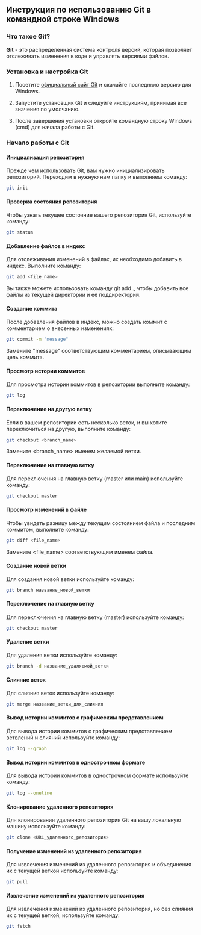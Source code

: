 ## Инструкция по использованию Git в командной строке Windows

### Что такое Git?

**Git** - это распределенная система контроля версий, которая позволяет отслеживать изменения в коде и управлять версиями файлов.

### Установка и настройка Git

1. Посетите [официальный сайт Git](https://git-scm.com/downloads) и скачайте последнюю версию для Windows.

2. Запустите установщик Git и следуйте инструкциям, принимая все значения по умолчанию.

3. После завершения установки откройте командную строку Windows (cmd) для начала работы с Git.

### Начало работы с Git

#### Инициализация репозитория

Прежде чем использовать Git, вам нужно инициализировать репозиторий. Переходим в нужную нам папку и выполняем команду:


```sh
git init
```

#### Проверка состояния репозитория

Чтобы узнать текущее состояние вашего репозитория Git, используйте команду:

```sh
git status
```

#### Добавление файлов в индекс

Для отслеживания изменений в файлах, их необходимо добавить в индекс. Выполните команду:

```sh
git add <file_name>
```

Вы также можете использовать команду git add ., чтобы добавить все файлы из текущей директории и её поддиректорий.

#### Создание коммита

После добавления файлов в индекс, можно создать коммит с комментарием о внесенных изменениях:

```sh
git commit -m "message"
```

Замените "message" соответствующим комментарием, описывающим цель коммита.

#### Просмотр истории коммитов

Для просмотра истории коммитов в репозитории выполните команду:

```sh
git log
```

#### Переключение на другую ветку

Если в вашем репозитории есть несколько веток, и вы хотите переключиться на другую, выполните команду:

```sh
git checkout <branch_name>
```

Замените <branch_name> именем желаемой ветки.

#### Переключение на главную ветку

Для переключения на главную ветку (master или main) используйте команду:

```sh
git checkout master
```

#### Просмотр изменений в файле

Чтобы увидеть разницу между текущим состоянием файла и последним коммитом, выполните команду:

```sh
git diff <file_name>
```

Замените <file_name> соответствующим именем файла.

#### Создание новой ветки

Для создания новой ветки используйте команду:

```sh
git branch название_новой_ветки
```
#### Переключение на главную ветку

Для переключения на главную ветку (master) используйте команду:

```sh
git checkout master
```
#### Удаление ветки

Для удаления ветки используйте команду:

```sh
git branch -d название_удаляемой_ветки
```
#### Слияние веток

Для слияния веток используйте команду:

```sh
git merge название_ветки_для_слияния
```

#### Вывод истории коммитов с графическим представлением

Для вывода истории коммитов с графическим представлением ветвлений и слияний используйте команду:

```sh
git log --graph
```
#### Вывод истории коммитов в однострочном формате

Для вывода истории коммитов в однострочном формате используйте команду:

```sh
git log --oneline
```
#### Клонирование удаленного репозитория

Для клонирования удаленного репозитория Git на вашу локальную машину используйте команду:

```sh
git clone <URL_удаленного_репозитория>
```
#### Получение изменений из удаленного репозитория

Для извлечения изменений из удаленного репозитория и объединения их с текущей веткой используйте команду:

```sh
git pull
```
#### Извлечение изменений из удаленного репозитория

Для извлечения изменений из удаленного репозитория, но без слияния их с текущей веткой, используйте команду:

```sh
git fetch
```